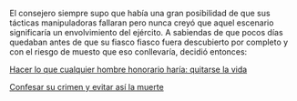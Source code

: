 El consejero siempre supo que había una gran posibilidad de que sus tácticas manipuladoras fallaran
pero nunca creyó que aquel escenario significaría un envolvimiento del ejército. A sabiendas de que
pocos días quedaban antes de que su fiasco fiasco fuera descubierto por completo y con el riesgo
de muesto que eso conllevaría, decidió entonces:

[Hacer lo que cualquier hombre honorario haría: quitarse la vida](suicidio/suicidio.md)

[Confesar su crimen y evitar así la muerte](confesion/confesion.md)
